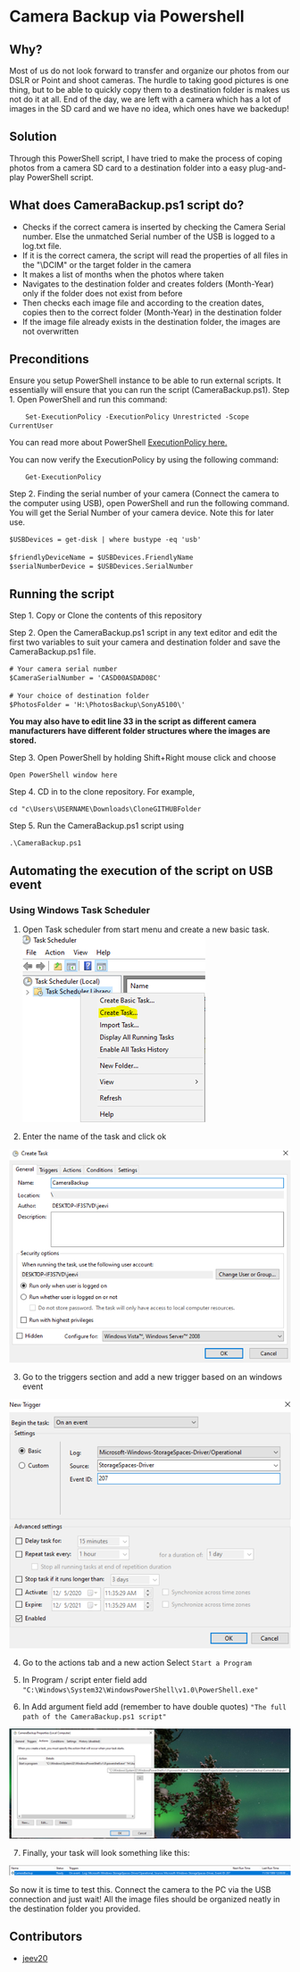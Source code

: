 # Camera Backup via Powershell
## Why? 
Most of us do not look forward to transfer and organize our photos from our DSLR or Point and shoot cameras. The hurdle to taking good pictures is one thing, but to be able to quickly copy them to a destination folder is makes us not do it at all. End of the day, we are left with a camera which has a lot of images in the SD card and we have no idea, which ones have we backedup! 

## Solution
Through this PowerShell script, I have tried to make the process of coping photos from a camera SD card to a destination folder into a easy plug-and-play PowerShell script. 

## What does CameraBackup.ps1 script do?
- Checks if the correct camera is inserted by checking the Camera Serial number. Else the unmatched Serial number of the USB is logged to a log.txt file. 
- If it is the correct camera, the script will read the properties of all files in the "\DCIM" or the target folder in the camera
- It makes a list of months when the photos where taken
- Navigates to the destination folder and creates folders (Month-Year) only if the folder does not exist from before
- Then checks each image file and according to the creation dates, copies then to the correct folder (Month-Year) in the destination folder
- If the image file already exists in the destination folder, the images are not overwritten


## Preconditions 
Ensure you setup PowerShell instance to be able to run external scripts. It essentially will ensure that you can run the script (CameraBackup.ps1).
Step 1. Open PowerShell and run this command:

```
    Set-ExecutionPolicy -ExecutionPolicy Unrestricted -Scope CurrentUser
```
You can read more about PowerShell [ExecutionPolicy here.](https://docs.microsoft.com/en-us/PowerShell/module/microsoft.PowerShell.security/set-executionpolicy?view=PowerShell-7.1)

You can now verify the ExecutionPolicy by using the following command:
```
    Get-ExecutionPolicy 
```
Step 2. Finding the serial number of your camera (Connect the camera to the computer using USB), open PowerShell and run the following command. You will get the Serial Number of your camera device. Note this for later use.

```
$USBDevices = get-disk | where bustype -eq 'usb'

$friendlyDeviceName = $USBDevices.FriendlyName
$serialNumberDevice = $USBDevices.SerialNumber
```

## Running the script 

Step 1. Copy or Clone the contents of this repository 

Step 2. Open the CameraBackup.ps1 script in any text editor and edit the first two variables to suit your camera and destination folder and save the CameraBackup.ps1 file.
```
# Your camera serial number
$CameraSerialNumber = 'CASD00ASDAD08C' 

# Your choice of destination folder
$PhotosFolder = 'H:\PhotosBackup\SonyA5100\' 
```
**You may also have to edit line 33 in the script as different camera manufacturers have different folder structures where the images are stored.** 

Step 3. Open PowerShell by holding Shift+Right mouse click and choose
```
Open PowerShell window here
```
Step 4. CD in to the clone repository. For example,

```
cd "c\Users\USERNAME\Downloads\CloneGITHUBFolder
```
Step 5. Run the CameraBackup.ps1 script using
```
.\CameraBackup.ps1
```

## Automating the execution of the script on USB event
### Using Windows Task Scheduler
1. Open Task scheduler from start menu and create a new basic task. 
![CreateTask](https://github.com/jeev20/CameraBackupPowerShell/blob/main/Images/CreateTask.PNG)

2. Enter the name of the task and click ok

![GiveaName](https://github.com/jeev20/CameraBackupPowerShell/blob/main/Images/NameandClickOK.PNG)

3. Go to the triggers section and add a new trigger based on an windows event

![SetTrigger](https://github.com/jeev20/CameraBackupPowerShell/blob/main/Images/SetTrigger.PNG)

4. Go to the actions tab and a new action
Select ```Start a Program```

5. In Program / script enter field add ``` "C:\Windows\System32\WindowsPowerShell\v1.0\PowerShell.exe" ```

6. In Add argument field add (remember to have double quotes) ``` "The full path of the CameraBackup.ps1 script" ```

![CreateAction](https://github.com/jeev20/CameraBackupPowerShell/blob/main/Images/SetAction.PNG)

7. Finally, your task will look something like this: 

![CreatedTask](https://github.com/jeev20/CameraBackupPowerShell/blob/main/Images/TaskCreated.PNG)

So now it is time to test this. Connect the camera to the PC via the USB connection and just wait! All the image files should be organized neatly in the destination folder you provided. 


## Contributors
* [jeev20]("https://github.com/jeev20")

